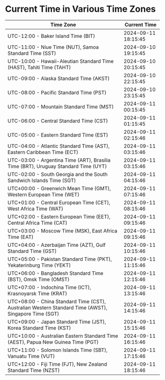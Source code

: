 # Current Time in Various Time Zones

| Time Zone | Current Time |
|-----------|--------------|
| UTC-12:00 - Baker Island Time (BIT) | 2024-09-11 18:15:45 |
| UTC-11:00 - Niue Time (NUT), Samoa Standard Time (SST) | 2024-09-10 19:15:45 |
| UTC-10:00 - Hawaii-Aleutian Standard Time (HAST), Tahiti Time (TAHT) | 2024-09-10 20:15:45 |
| UTC-09:00 - Alaska Standard Time (AKST) | 2024-09-10 22:15:45 |
| UTC-08:00 - Pacific Standard Time (PST) | 2024-09-10 23:15:45 |
| UTC-07:00 - Mountain Standard Time (MST) | 2024-09-11 00:15:45 |
| UTC-06:00 - Central Standard Time (CST) | 2024-09-11 01:15:45 |
| UTC-05:00 - Eastern Standard Time (EST) | 2024-09-11 02:15:46 |
| UTC-04:00 - Atlantic Standard Time (AST), Eastern Caribbean Time (ECT) | 2024-09-11 03:15:46 |
| UTC-03:00 - Argentina Time (ART), Brasília Time (BRT), Uruguay Standard Time (UYT) | 2024-09-11 03:15:46 |
| UTC-02:00 - South Georgia and the South Sandwich Islands Time (SGT) | 2024-09-11 04:15:46 |
| UTC±00:00 - Greenwich Mean Time (GMT), Western European Time (WET) | 2024-09-11 07:15:46 |
| UTC+01:00 - Central European Time (CET), West Africa Time (WAT) | 2024-09-11 08:15:46 |
| UTC+02:00 - Eastern European Time (EET), Central Africa Time (CAT) | 2024-09-11 09:15:46 |
| UTC+03:00 - Moscow Time (MSK), East Africa Time (EAT) | 2024-09-11 09:15:46 |
| UTC+04:00 - Azerbaijan Time (AZT), Gulf Standard Time (GST) | 2024-09-11 10:15:46 |
| UTC+05:00 - Pakistan Standard Time (PKT), Yekaterinburg Time (YEKT) | 2024-09-11 11:15:46 |
| UTC+06:00 - Bangladesh Standard Time (BST), Omsk Time (OMST) | 2024-09-11 12:15:46 |
| UTC+07:00 - Indochina Time (ICT), Krasnoyarsk Time (KRAT) | 2024-09-11 13:15:46 |
| UTC+08:00 - China Standard Time (CST), Australian Western Standard Time (AWST), Singapore Time (SGT) | 2024-09-11 14:15:46 |
| UTC+09:00 - Japan Standard Time (JST), Korea Standard Time (KST) | 2024-09-11 15:15:46 |
| UTC+10:00 - Australian Eastern Standard Time (AEST), Papua New Guinea Time (PGT) | 2024-09-11 16:15:46 |
| UTC+11:00 - Solomon Islands Time (SBT), Vanuatu Time (VUT) | 2024-09-11 17:15:46 |
| UTC+12:00 - Fiji Time (FJT), New Zealand Standard Time (NZST) | 2024-09-11 18:15:46 |
